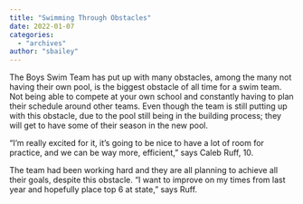 ```yaml
---
title: "Swimming Through Obstacles"
date: 2022-01-07
categories: 
  - "archives"
author: "sbailey"
---
```


The Boys Swim Team has put up with many obstacles, among the many not having their own pool, is the biggest obstacle of all time for a swim team. Not being able to compete at your own school and constantly having to plan their schedule around other teams. Even though the team is still putting up with this obstacle, due to the pool still being in the building process; they will get to have some of their season in the new pool.

“I’m really excited for it, it’s going to be nice to have a lot of room for practice, and we can be way more, efficient,” says Caleb Ruff, 10.

The team had been working hard and they are all planning to achieve all their goals, despite this obstacle. “I want to improve on my times from last year and hopefully place top 6 at state,” says Ruff.
